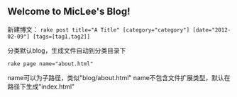 ## Welcome to MicLee's Blog!

新建博文：
```rake post title="A Title" [category="category"] [date="2012-02-09"] [tags=[tag1,tag2]] ```


分类默认blog，生成文件自动到分类目录下

```rake page name="about.html"```


name可以为子路径，类似"blog/about.html"
name不包含文件扩展类型，默认在路径下生成"index.html"
